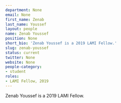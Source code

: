 ```yaml
---
department: None
email: None
first_name: Zenab
last_name: Youssef
layout: people
name: Zenab Youssef
position: None
short_bio: 'Zenab Youssef is a 2019 LAMI Fellow.'
slug: zenab-youssef
status: current
twitter: None
website: None
people-category:
- student
roles:
- LAMI Fellow, 2019
---
```

Zenab Youssef is a 2019 LAMI Fellow.
